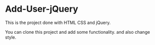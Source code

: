 # Add-User-jQuery
This is the project done with HTML CSS and jQuery.

You can clone this project and add some functionality.
and also change style.
